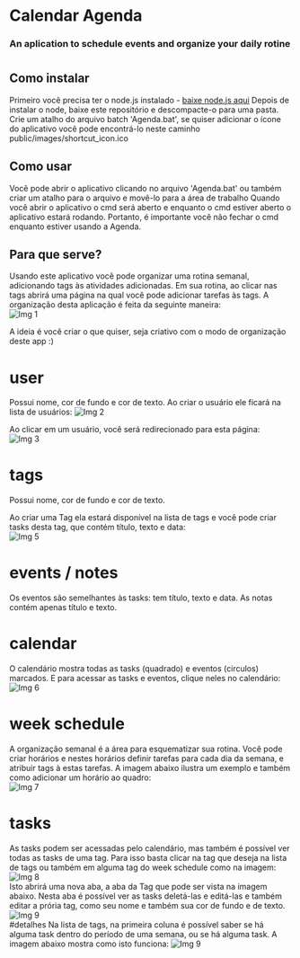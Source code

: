 # Calendar Agenda
### An aplication to schedule events and organize your daily rotine
# 
#

## Como instalar 

Primeiro você precisa ter o node.js instalado - [baixe node.js aqui](https://nodejs.org/en/download/) 
Depois de instalar o node, baixe este repositório e descompacte-o para uma pasta. 
Crie um atalho do arquivo batch 'Agenda.bat', se quiser adicionar o ícone do aplicativo você pode encontrá-lo neste caminho public/images/shortcut_icon.ico

## Como usar

Você pode abrir o aplicativo clicando no arquivo 'Agenda.bat' ou também
criar um atalho para o arquivo e movê-lo para a área de trabalho
Quando você abrir o aplicativo o cmd será aberto e enquanto o cmd estiver aberto o aplicativo estará rodando.
Portanto, é importante você não fechar o cmd enquanto estiver usando a Agenda.

## Para que serve?

Usando este aplicativo você pode organizar uma rotina semanal, adicionando tags às atividades adicionadas.
Em sua rotina, ao clicar nas tags abrirá uma página na qual você pode adicionar tarefas às tags.
A organização desta aplicação é feita da seguinte maneira:
<br>
![Img 1](https://github.com/JorgeBaes/Calendar-Agenda/blob/master/public/images/project.png)

A ideia é você criar o que quiser, seja criativo com o modo de organização deste app :)
<br>
# user
Possui nome, cor de fundo e cor de texto. Ao criar o usuário ele ficará na lista de usuários:
![Img 2](https://github.com/JorgeBaes/Calendar-Agenda/blob/master/public/images/lista_de_usuarios.png)

Ao clicar em um usuário, você será redirecionado para esta página:
<br>
![Img 3](https://github.com/JorgeBaes/Calendar-Agenda/blob/master/public/images/user_page.png)
<br>
# tags
Possui nome, cor de fundo e cor de texto.
<!-- ![Img 4](https://github.com/JorgeBaes/Calendar-Agenda/blob/master/public/images/create_tag.png) -->
Ao criar uma Tag ela estará disponível na lista de tags e você pode criar tasks desta tag, que contém título, texto e data:
<br>
![Img 5](https://github.com/JorgeBaes/Calendar-Agenda/blob/master/public/images/create_task.png)
<br>
# events / notes
Os eventos são semelhantes às tasks: tem título, texto e data. As notas contém apenas título e texto.
<br>
# calendar
O calendário mostra todas as tasks (quadrado) e eventos (circulos) marcados. E para acessar as tasks e eventos, clique neles no calendário:
<br>
![Img 6](https://github.com/JorgeBaes/Calendar-Agenda/blob/master/public/images/calendar.png)
<br>
# week schedule
A organização semanal é a área para esquematizar sua rotina. Você pode criar horários e nestes horários definir tarefas para cada dia da semana, e atribuir tags à estas tarefas. A imagem abaixo ilustra um exemplo e também como adicionar um horário ao quadro:
<br>
![Img 7](https://github.com/JorgeBaes/Calendar-Agenda/blob/master/public/images/week_schedule.png)
<br>
# tasks
As tasks podem ser acessadas pelo calendário, mas também é possível ver todas as tasks de uma tag. Para isso basta clicar na tag que deseja na lista de tags ou também em alguma tag do week schedule como na imagem:
<br>
![Img 8](https://github.com/JorgeBaes/Calendar-Agenda/blob/master/public/images/go_to_tag.png)
<br>
Isto abrirá uma nova aba, a aba da Tag que pode ser vista na imagem abaixo. Nesta aba é possível ver as tasks deletá-las e editá-las e também editar a prória tag, como seu nome e também sua cor de fundo e de texto.
<br>
![Img 9](https://github.com/JorgeBaes/Calendar-Agenda/blob/master/public/images/tab_page.png)
<br>
#detalhes
Na lista de tags, na primeira coluna é possível saber se há alguma task dentro do período de uma semana, ou se há alguma task. A imagem abaixo mostra como isto funciona:
![Img 9](https://github.com/JorgeBaes/Calendar-Agenda/blob/master/public/images/prop_task.png)



